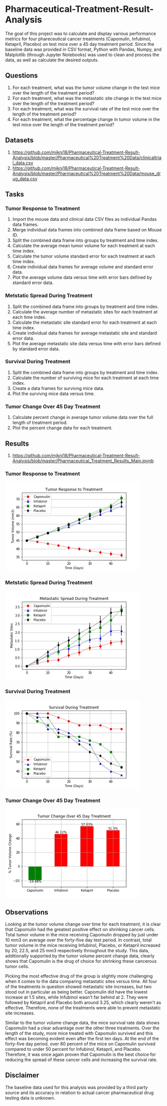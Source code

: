 # Pharmaceutical-Treatment-Result-Analysis

The goal of this project was to calculate and display various performance metrics for four phareceutical cancer treatments (Capomulin, Infubinol, Ketapril, Placebo) on test mice over a 45 day treatment period. Since the baseline data was provided in CSV format, Python with Pandas, Numpy, and Matplotlib (through Jupyter Notebooks) was used to clean and process the data, as well as calculate the desired outputs.

## Questions

1. For each treatment, what was the tumor volume change in the test mice over the length of the treatment period?
2. For each treatment, what was the metastatic site change in the test mice over the length of the treatment period?
3. For each treatment, what was the survival rate of the test mice over the length of the treatment period?
4. For each treatment, what the percentage change in tumor volume in the test mice over the length of the treatment period?

## Datasets

1. https://github.com/mjknj18/Pharmaceutical-Treatment-Result-Analysis/blob/master/Pharmaceutical%20Treatment%20Data/clinicaltrial_data.csv
2. https://github.com/mjknj18/Pharmaceutical-Treatment-Result-Analysis/blob/master/Pharmaceutical%20Treatment%20Data/mouse_drug_data.csv

## Tasks

### Tumor Response to Treatment

1. Import the mouse data and clinical data CSV files as individual Pandas data frames.
2. Merge individual data frames into combined data frame based on Mouse ID.
3. Split the combined data frame into groups by treatment and time index.
4. Calculate the average mean tumor volume for each treatment at each time index.
5. Calculate the tumor volume standard error for each treatment at each time index.
6. Create individual data frames for average volume and standard error data.
7. Plot the average volume data versus time with error bars defined by standard error data.

### Metstatic Spread During Treatment

1. Split the combined data frame into groups by treatment and time index.
2. Calculate the average number of metastatic sites for each treatment at each time index.
3. Calculate the metastatic site standard error for each treatment at each time index.
4. Create individual data frames for average metastatic site and standard error data.
5. Plot the average metastatic site data versus time with error bars defined by standard error data.

### Survival During Treatment

1. Split the combined data frame into groups by treatment and time index.
2. Calculate the number of surviving mice for each treatment at each time index.
3. Create a data frames for survivng mice data.
4. Plot the survivng mice data versus time.

### Tumor Change Over 45 Day Treatment

1. Calculate percent change in average tumor volume data over the full length of treatment period.
2. Plot the percent change data for each treatment.

## Results

1. https://github.com/mjknj18/Pharmaceutical-Treatment-Result-Analysis/blob/master/Pharmaceutical_Treatment_Results_Main.ipynb

### Tumor Response to Treatment

<img src = https://github.com/mjknj18/Pharmaceutical-Treatment-Result-Analysis/blob/master/Images/Tumor_Response_to_Treatment.jpg>

### Metstatic Spread During Treatment

<img src = https://github.com/mjknj18/Pharmaceutical-Treatment-Result-Analysis/blob/master/Images/Metastatic_Spread_During_Treatment.jpg>

### Survival During Treatment

<img src = https://github.com/mjknj18/Pharmaceutical-Treatment-Result-Analysis/blob/master/Images/Survival_During_Treatment.jpg>

### Tumor Change Over 45 Day Treatment

<img src = https://github.com/mjknj18/Pharmaceutical-Treatment-Result-Analysis/blob/master/Images/Tumor_Change_Over_45_Day_Treatment.jpg>

## Observations

Looking at the tumor volume change over time for each treatment, it is clear that Capomulin had the greatest positive effect on shrinking cancer cells. Total tumor volume in the mice receiving Capomulin dropped by just under 10 mm3 on average over the forty-five day test period. In contrast, total tumor volume in the mice receiving Infubinol, Placebo, or Ketapril increased by 20, 22.5, and 25 mm3 respectively throughout the study. This data, additionally supported by the tumor volume percent change data, clearly shows that Capomulin is the drug of choice for shrinking these cancerous tumor cells.

Picking the most effective drug of the group is slightly more challenging when it comes to the data comparing metastatic sites versus time. All four of the treatments in question showed metastatic site increases, but two stood out in particular as being better. Capomulin did have the lowest increase at 1.5 sites, while Infubinol wasn't far behind at 2. They were followed by Ketapril and Placebo both around 3.25, which clearly weren't as effective. Therefore, none of the treatments were able to prevent metastatic site increases.

Similar to the tumor volume change data, the mice survival rate data shows Capomulin had a clear advantage over the other three treatments. Over the length of the study, more mice treated with Capomulin survived and this effect was becoming evident even after the first ten days. At the end of the forty-five day period, over 80 percent of the mice on Capomulin survived compared to under 50 percent for Infubinol, Ketapril, and Placebo. Therefore, it was once again proven that Capomulin is the best choice for reducing the spread of these cancer cells and increasing the survival rate.

## Disclaimer

The baseline data used for this analysis was provided by a third party source and its accuracy in relation to actual cancer pharmaceutical drug testing data is unknown.